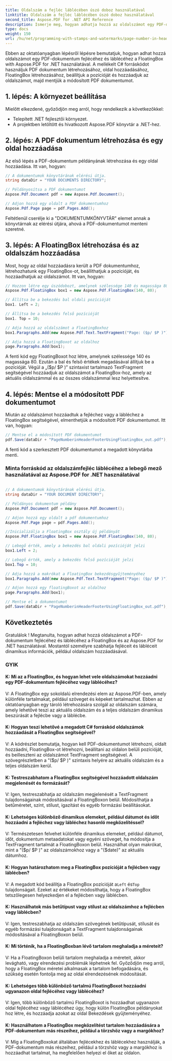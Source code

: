 ```yaml
---
title: Oldalszám a fejléc láblécében úszó doboz használatával
linktitle: Oldalszám a fejléc láblécében úszó doboz használatával
second_title: Aspose.PDF for .NET API Reference
description: Ismerje meg, hogyan adhatja hozzá az oldalszámot egy PDF-dokumentum fejlécéhez és láblécéhez az Aspose.PDF for .NET segítségével.
type: docs
weight: 150
url: /hu/net/programming-with-stamps-and-watermarks/page-number-in-header-footer-using-floating-box/
---
```

Ebben az oktatóanyagban lépésről lépésre bemutatjuk, hogyan adhat hozzá oldalszámot egy PDF-dokumentum fejlécéhez és láblécéhez a FloatingBox with Aspose.PDF for .NET használatával. A mellékelt C# forráskódot használjuk PDF dokumentum létrehozásához, oldal hozzáadásához, FloatingBox létrehozásához, beállítjuk a pozícióját és hozzáadjuk az oldalszámot, majd mentjük a módosított PDF dokumentumot.

## 1. lépés: A környezet beállítása

Mielőtt elkezdené, győződjön meg arról, hogy rendelkezik a következőkkel:

- Telepített .NET fejlesztői környezet.
- A projektben letöltött és hivatkozott Aspose.PDF könyvtár a .NET-hez.

## 2. lépés: A PDF dokumentum létrehozása és egy oldal hozzáadása

Az első lépés a PDF-dokumentum példányának létrehozása és egy oldal hozzáadása. Itt van, hogyan:

```csharp
// A dokumentumok könyvtárának elérési útja.
string dataDir = "YOUR DOCUMENTS DIRECTORY";

// Példányosítsa a PDF dokumentumot
Aspose.Pdf.Document pdf = new Aspose.Pdf.Document();

// Adjon hozzá egy oldalt a PDF dokumentumhoz
Aspose.Pdf.Page page = pdf.Pages.Add();
```

Feltétlenül cserélje ki a "DOKUMENTUMKÖNYVTÁR" elemet annak a könyvtárnak az elérési útjára, ahová a PDF-dokumentumot menteni szeretné.

## 3. lépés: A FloatingBox létrehozása és az oldalszám hozzáadása

Most, hogy az oldal hozzáadásra került a PDF dokumentumhoz, létrehozhatunk egy FloatingBox-ot, beállíthatjuk a pozícióját, és hozzáadhatjuk az oldalszámot. Itt van, hogyan:

```csharp
// Hozzon létre egy úszódobozt, amelynek szélessége 140 és magassága 80
Aspose.Pdf.FloatingBox box1 = new Aspose.Pdf.FloatingBox(140, 80);

// Állítsa be a bekezdés bal oldali pozícióját
box1. Left = 2;

// Állítsa be a bekezdés felső pozícióját
box1. Top = 10;

// Adja hozzá az oldalszámot a FloatingBoxhoz
box1.Paragraphs.Add(new Aspose.Pdf.Text.TextFragment("Page: ($p/ $P )"));

// Adja hozzá a FloatingBoxot az oldalhoz
page.Paragraphs.Add(box1);
```

A fenti kód egy FloatingBoxot hoz létre, amelynek szélessége 140 és magassága 80. Ezután a bal és felső értékek megadásával állítjuk be a pozícióját. Végül a „($p/ $P )” szintaxist tartalmazó TextFragment segítségével hozzáadjuk az oldalszámot a FloatingBox-hoz, amely az aktuális oldalszámmal és az összes oldalszámmal lesz helyettesítve.

## 4. lépés: Mentse el a módosított PDF dokumentumot

Miután az oldalszámot hozzáadtuk a fejléchez vagy a lábléchez a FloatingBox segítségével, elmenthetjük a módosított PDF dokumentumot. Itt van, hogyan:

```csharp
// Mentse el a módosított PDF dokumentumot
pdf.Save(dataDir + "PageNumberinHeaderFooterUsingFloatingBox_out.pdf");
```

A fenti kód a szerkesztett PDF dokumentumot a megadott könyvtárba menti.

### Minta forráskód az oldalszámfejléc láblécéhez a lebegő mező használatával az Aspose.PDF for .NET használatával 
```csharp

// A dokumentumok könyvtárának elérési útja.
string dataDir = "YOUR DOCUMENT DIRECTORY";

// Példányos dokumentum példány
Aspose.Pdf.Document pdf = new Aspose.Pdf.Document();

// Adjon hozzá egy oldalt a pdf dokumentumhoz
Aspose.Pdf.Page page = pdf.Pages.Add();

//Inicializálja a FloatingBox osztály új példányát
Aspose.Pdf.FloatingBox box1 = new Aspose.Pdf.FloatingBox(140, 80);

// Lebegő érték, amely a bekezdés bal oldali pozícióját jelzi
box1.Left = 2;

// Lebegő érték, amely a bekezdés felső pozícióját jelzi
box1.Top = 10;

// Adja hozzá a makrókat a FloatingBox bekezdésgyűjteményéhez
box1.Paragraphs.Add(new Aspose.Pdf.Text.TextFragment("Page: ($p/ $P )"));

// Adjon hozzá egy floatingBoxot az oldalhoz
page.Paragraphs.Add(box1);

// Mentse el a dokumentumot
pdf.Save(dataDir + "PageNumberinHeaderFooterUsingFloatingBox_out.pdf");

```

## Következtetés

Gratulálok ! Megtanulta, hogyan adhat hozzá oldalszámot a PDF-dokumentum fejlécéhez és láblécéhez a FloatingBox és az Aspose.PDF for .NET használatával. Mostantól személyre szabhatja fejléceit és lábléceit dinamikus információk, például oldalszám hozzáadásával.

### GYIK

#### K: Mi az a FloatingBox, és hogyan lehet vele oldalszámokat hozzáadni egy PDF-dokumentum fejlécéhez vagy láblécéhez?

V: A FloatingBox egy sokoldalú elrendezési elem az Aspose.PDF-ben, amely különféle tartalmakat, például szöveget és képeket tartalmazhat. Ebben az oktatóanyagban egy tároló létrehozására szolgál az oldalszám számára, amely lehetővé teszi az aktuális oldalszám és a teljes oldalszám dinamikus beszúrását a fejlécbe vagy a láblécbe.

#### K: Hogyan teszi lehetővé a megadott C# forráskód oldalszámok hozzáadását a FloatingBox segítségével?

V: A kódrészlet bemutatja, hogyan kell PDF-dokumentumot létrehozni, oldalt hozzáadni, FloatingBox-ot létrehozni, beállítani az oldalon belüli pozícióját, és beilleszteni az oldalszámot TextFragment segítségével. A szövegrészletben a "($p/ $P )" szintaxis helyére az aktuális oldalszám és a teljes oldalszám kerül.

#### K: Testreszabhatom a FloatingBox segítségével hozzáadott oldalszám megjelenését és formázását?

V: Igen, testreszabhatja az oldalszám megjelenését a TextFragment tulajdonságainak módosításával a FloatingBoxon belül. Módosíthatja a betűméretet, színt, stílust, igazítást és egyéb formázási beállításokat.

#### K: Lehetséges különböző dinamikus elemeket, például dátumot és időt hozzáadni a fejléchez vagy lábléchez hasonló megközelítéssel?

V: Természetesen felvehet különféle dinamikus elemeket, például dátumot, időt, dokumentum metaadatokat vagy egyéni szöveget, ha módosítja a TextFragment tartalmát a FloatingBoxon belül. Használhat olyan makrókat, mint a "($p/ $P )" az oldalszámokhoz vagy a "($date)" az aktuális dátumhoz.

#### K: Hogyan határozhatom meg a FloatingBox pozícióját a fejlécben vagy láblécben?
 V: A megadott kód beállítja a FloatingBox pozícióját a`Left` és`Top` tulajdonságait. Ezeket az értékeket módosíthatja, hogy a FloatingBox tetszőlegesen helyezkedjen el a fejlécben vagy láblécben.

#### K: Használhatok más betűtípust vagy stílust az oldalszámhoz a fejlécben vagy láblécben?

V: Igen, testreszabhatja az oldalszám szövegének betűtípusát, stílusát és egyéb formázási tulajdonságait a TextFragment tulajdonságainak módosításával a FloatingBoxon belül.

#### K: Mi történik, ha a FloatingBoxban lévő tartalom meghaladja a méreteit?

V: Ha a FloatingBoxon belüli tartalom meghaladja a méreteit, akkor levágható, vagy elrendezési problémák léphetnek fel. Győződjön meg arról, hogy a FloatingBox méretei alkalmasak a tartalom befogadására, és szükség esetén fontolja meg az oldal elrendezésének módosítását.

#### K: Lehetséges több különböző tartalmú FloatingBoxot hozzáadni ugyanazon oldal fejlécéhez vagy láblécéhez?

V: Igen, több különböző tartalmú FloatingBoxot is hozzáadhat ugyanazon oldal fejlécéhez vagy láblécéhez úgy, hogy külön FloatingBox példányokat hoz létre, és hozzáadja azokat az oldal Bekezdések gyűjteményéhez.

#### K: Használhatom a FloatingBox megközelítést tartalom hozzáadására a PDF-dokumentum más részeihez, például a törzshöz vagy a margókhoz?

V: Míg a FloatingBoxokat általában fejlécekhez és láblécekhez használják, a PDF-dokumentum más részeihez, például a törzshöz vagy a margókhoz is hozzáadhat tartalmat, ha megfelelően helyezi el őket az oldalon.